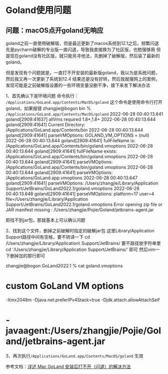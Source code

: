 # Goland使用问题

## 问题：macOS点开goland无响应
goland之前一直使用破解版，但是最近更新了macos系统到12.1之后，频繁闪退
先是pycharm破解的专业版一直闪退，导致我直接换为了社区版，也勉强够用
但是现在goland没有社区版，就只能另寻他法，先删掉了破解版，然后装了最新的goland。

但是发现有个问题就是，一直打不开安装的最新版goland，我以为是系统问题，然后我又再一次更新了系统到12.4
结果还是没有好转，然后我就搜网上的案例，发现可能是之前破解版设置的一些环境变量没删干净，接下来发下解决办法

1、首先确认下是环境问题
命令执行： `/Applications/GoLand.app/Contents/MacOS/goland`  这个命令是使用命令行打开goland，如果报错
zhangjie@bogon bin % `/Applications/GoLand.app/Contents/MacOS/goland`
2022-06-28 00:40:13.641 goland[2909:41637] allVms required 1.8*,1.8+
2022-06-28 00:40:13.644 goland[2909:41641] Current Directory: /Applications/GoLand.app/Contents/bin
2022-06-28 00:40:13.644 goland[2909:41641] parseVMOptions: GOLAND_VM_OPTIONS = (null)
2022-06-28 00:40:13.644 goland[2909:41641] fullFileName is: /Applications/GoLand.app/Contents/bin/goland.vmoptions
2022-06-28 00:40:13.644 goland[2909:41641] fullFileName exists: /Applications/GoLand.app/Contents/bin/goland.vmoptions
2022-06-28 00:40:13.644 goland[2909:41641] parseVMOptions: /Applications/GoLand.app/Contents/bin/goland.vmoptions
2022-06-28 00:40:13.644 goland[2909:41641] parseVMOptions: /Applications/GoLand.app.vmoptions
2022-06-28 00:40:13.647 goland[2909:41641] parseVMOptions: /Users/zhangjie/Library/Application Support/JetBrains/GoLand2022.1/goland.vmoptions
2022-06-28 00:40:13.648 goland[2909:41641] parseVMOptions: platform=17 user=4 file=/Users/zhangjie/Library/Application Support/JetBrains/GoLand2022.1/goland.vmoptions
Error opening zip file or JAR manifest missing : /Users/zhangjie/Pojie/Goland/jetbrains-agent.jar

即找不到jar包，那就基本上可以确认问题

2、找到这个文件，删掉之前破解时指定的破解jar包
这里Library/Application Support路径中间有空格，要不转译一下
cd /Users/zhangjie/Library/Application\ Support/JetBrains/
要不路径放字符串里
cd '/Users/zhangjie/Library/Application Support/JetBrains/' 即可
然后vim一下删掉加的那行即可

zhangjie@bogon GoLand2022.1 % cat goland.vmoptions
# custom GoLand VM options

-Xmx2048m
-Djava.net.preferIPv4Stack=true
-Djdk.attach.allowAttachSelf

# -javaagent:/Users/zhangjie/Pojie/Goland/jetbrains-agent.jar

3、再次执行`/Applications/GoLand.app/Contents/MacOS/goland` 生效

参考文档：[详述 Mac GoLand 安装后打不开（闪退）的解决方法](https://www.361shipin.com/blog/1510251852946472960)